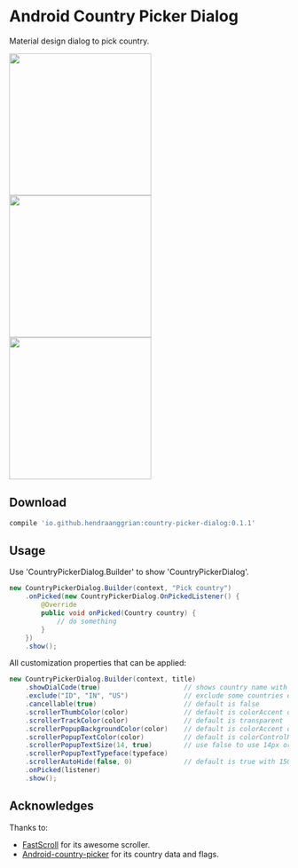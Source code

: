 Android Country Picker Dialog
=============================

Material design dialog to pick country.

<img width="256" src="https://raw.githubusercontent.com/hendraanggrian/country-picker-dialog/master/screenshot/simple.png">
<img width="256" src="https://raw.githubusercontent.com/hendraanggrian/country-picker-dialog/master/screenshot/showingcountrycode.png">
<img width="256" src="https://raw.githubusercontent.com/hendraanggrian/country-picker-dialog/master/screenshot/customizedscroller.png">

Download
--------

```gradle
compile 'io.github.hendraanggrian:country-picker-dialog:0.1.1'
```


Usage
-----

Use 'CountryPickerDialog.Builder' to show 'CountryPickerDialog'.

```java
new CountryPickerDialog.Builder(context, "Pick country")
    .onPicked(new CountryPickerDialog.OnPickedListener() {
        @Override
        public void onPicked(Country country) {
            // do something
        }
    })
    .show();
```

All customization properties that can be applied:

```java
new CountryPickerDialog.Builder(context, title)
    .showDialCode(true)                     // shows country name with dial code, default is false
    .exclude("ID", "IN", "US")              // exclude some countries on the list
    .cancellable(true)                      // default is false
    .scrollerThumbColor(color)              // default is colorAccent of your theme
    .scrollerTrackColor(color)              // default is transparent 
    .scrollerPopupBackgroundColor(color)    // default is colorAccent of your theme
    .scrollerPopupTextColor(color)          // default is colorControlNormal of your theme 
    .scrollerPopupTextSize(14, true)        // use false to use 14px or true to use 14dp
    .scrollerPopupTextTypeface(typeface)
    .scrollerAutoHide(false, 0)             // default is true with 1500ms delay
    .onPicked(listener)
    .show();
```


Acknowledges
------------

Thanks to:

 * [FastScroll](https://github.com/FutureMind/recycler-fast-scroll) for its awesome scroller.
 * [Android-country-picker](https://github.com/heetch/Android-country-picker) for its country data and flags.
